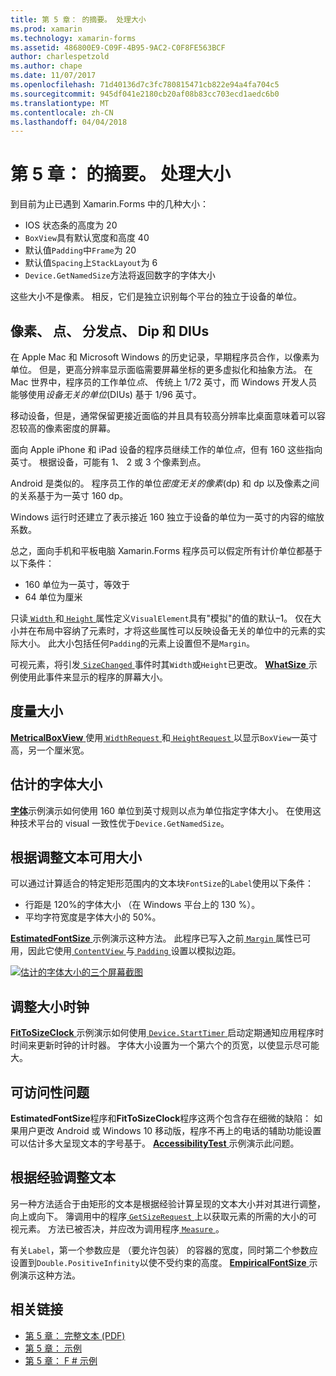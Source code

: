 ```yaml
---
title: 第 5 章： 的摘要。 处理大小
ms.prod: xamarin
ms.technology: xamarin-forms
ms.assetid: 486800E9-C09F-4B95-9AC2-C0F8FE563BCF
author: charlespetzold
ms.author: chape
ms.date: 11/07/2017
ms.openlocfilehash: 71d40136d7c3fc780815471cb822e94a4fa704c5
ms.sourcegitcommit: 945df041e2180cb20af08b83cc703ecd1aedc6b0
ms.translationtype: MT
ms.contentlocale: zh-CN
ms.lasthandoff: 04/04/2018
---
```

# <a name="summary-of-chapter-5-dealing-with-sizes"></a>第 5 章： 的摘要。 处理大小

到目前为止已遇到 Xamarin.Forms 中的几种大小：

- IOS 状态条的高度为 20
- `BoxView`具有默认宽度和高度 40
- 默认值`Padding`中`Frame`为 20
- 默认值`Spacing`上`StackLayout`为 6
- `Device.GetNamedSize`方法将返回数字的字体大小

这些大小不是像素。 相反，它们是独立识别每个平台的独立于设备的单位。

## <a name="pixels-points-dps-dips-and-dius"></a>像素、 点、 分发点、 Dip 和 DIUs

在 Apple Mac 和 Microsoft Windows 的历史记录，早期程序员合作，以像素为单位。 但是，更高分辨率显示面临需要屏幕坐标的更多虚拟化和抽象方法。 在 Mac 世界中，程序员的工作单位*点*、 传统上 1/72 英寸，而 Windows 开发人员能够使用*设备无关的单位*(DIUs) 基于 1/96 英寸。

移动设备，但是，通常保留更接近面临的并且具有较高分辨率比桌面意味着可以容忍较高的像素密度的屏幕。

面向 Apple iPhone 和 iPad 设备的程序员继续工作的单位*点*，但有 160 这些指向英寸。 根据设备，可能有 1、 2 或 3 个像素到点。

Android 是类似的。 程序员工作的单位*密度无关的像素*(dp) 和 dp 以及像素之间的关系基于为一英寸 160 dp。

Windows 运行时还建立了表示接近 160 独立于设备的单位为一英寸的内容的缩放系数。

总之，面向手机和平板电脑 Xamarin.Forms 程序员可以假定所有计价单位都基于以下条件：

- 160 单位为一英寸，等效于
- 64 单位为厘米

只读[ `Width` ](https://developer.xamarin.com/api/property/Xamarin.Forms.VisualElement.Width/)和[ `Height` ](https://developer.xamarin.com/api/property/Xamarin.Forms.VisualElement.Height/)属性定义`VisualElement`具有"模拟"的值的默认&ndash;1。 仅在大小并在布局中容纳了元素时，才将这些属性可以反映设备无关的单位中的元素的实际大小。 此大小包括任何`Padding`的元素上设置但不是`Margin`。

可视元素，将引发[ `SizeChanged` ](https://developer.xamarin.com/api/event/Xamarin.Forms.VisualElement.SizeChanged/)事件时其`Width`或`Height`已更改。 [ **WhatSize** ](https://github.com/xamarin/xamarin-forms-book-samples/tree/master/Chapter05/WhatSize)示例使用此事件来显示的程序的屏幕大小。

## <a name="metrical-sizes"></a>度量大小

[ **MetricalBoxView** ](https://github.com/xamarin/xamarin-forms-book-samples/tree/master/Chapter05/MetricalBoxView)使用[ `WidthRequest` ](https://developer.xamarin.com/api/property/Xamarin.Forms.VisualElement.WidthRequest/)和[ `HeightRequest` ](https://developer.xamarin.com/api/property/Xamarin.Forms.VisualElement.HeightRequest/)以显示`BoxView`一英寸高，另一个厘米宽。

## <a name="estimated-font-sizes"></a>估计的字体大小

[**字体**](https://github.com/xamarin/xamarin-forms-book-samples/tree/master/Chapter05/FontSizes)示例演示如何使用 160 单位到英寸规则以点为单位指定字体大小。 在使用这种技术平台的 visual 一致性优于`Device.GetNamedSize`。

## <a name="fitting-text-to-available-size"></a>根据调整文本可用大小

可以通过计算适合的特定矩形范围内的文本块`FontSize`的`Label`使用以下条件：

- 行距是 120%的字体大小 （在 Windows 平台上的 130 %）。
- 平均字符宽度是字体大小的 50%。

[ **EstimatedFontSize** ](https://github.com/xamarin/xamarin-forms-book-samples/tree/master/Chapter05/EstimatedFontSize)示例演示这种方法。 此程序已写入之前[ `Margin` ](https://developer.xamarin.com/api/property/Xamarin.Forms.View.Margin/)属性已可用，因此它使用[ `ContentView` ](https://developer.xamarin.com/api/type/Xamarin.Forms.ContentView/)与[ `Padding` ](https://developer.xamarin.com/api/property/Xamarin.Forms.Layout.Padding/)设置以模拟边距。

[![估计的字体大小的三个屏幕截图](images/ch05fg07-small.png "文本适应可用大小")](images/ch05fg07-large.png#lightbox "文本适应可用大小")

## <a name="a-fit-to-size-clock"></a>调整大小时钟

[ **FitToSizeClock** ](https://github.com/xamarin/xamarin-forms-book-samples/tree/master/Chapter05/FitToSizeClock)示例演示如何使用[ `Device.StartTimer` ](https://developer.xamarin.com/api/member/Xamarin.Forms.Device.StartTimer/p/System.TimeSpan/System.Func%7BSystem.Boolean%7D/)启动定期通知应用程序时时间来更新时钟的计时器。 字体大小设置为一个第六个的页宽，以使显示尽可能大。

## <a name="accessibility-issues"></a>可访问性问题

**EstimatedFontSize**程序和**FitToSizeClock**程序这两个包含存在细微的缺陷： 如果用户更改 Android 或 Windows 10 移动版，程序不再上的电话的辅助功能设置可以估计多大呈现文本的字号基于。 [ **AccessibilityTest** ](https://github.com/xamarin/xamarin-forms-book-samples/tree/master/Chapter05/AccessibilityTest)示例演示此问题。

## <a name="empirically-fitting-text"></a>根据经验调整文本

另一种方法适合于由矩形的文本是根据经验计算呈现的文本大小并对其进行调整，向上或向下。 簿调用中的程序[ `GetSizeRequest` ](https://developer.xamarin.com/api/member/Xamarin.Forms.VisualElement.GetSizeRequest/p/System.Double/System.Double/)上以获取元素的所需的大小的可视元素。 方法已被否决，并应改为调用程序[ `Measure` ](https://developer.xamarin.com/api/member/Xamarin.Forms.VisualElement.Measure/p/System.Double/System.Double/Xamarin.Forms.MeasureFlags/)。

有关`Label`，第一个参数应是 （要允许包装） 的容器的宽度，同时第二个参数应设置到`Double.PositiveInfinity`以使不受约束的高度。 [ **EmpiricalFontSize** ](https://github.com/xamarin/xamarin-forms-book-samples/tree/master/Chapter05/EmpiricalFontSize)示例演示这种方法。



## <a name="related-links"></a>相关链接

- [第 5 章： 完整文本 (PDF)](https://download.xamarin.com/developer/xamarin-forms-book/XamarinFormsBook-Ch05-Apr2016.pdf)
- [第 5 章： 示例](https://github.com/xamarin/xamarin-forms-book-samples/tree/master/Chapter05)
- [第 5 章： F # 示例](https://github.com/xamarin/xamarin-forms-book-samples/tree/master/Chapter05/FS)
